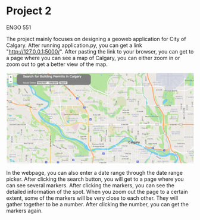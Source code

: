 # Project 2

ENGO 551

The project mainly focuses on designing a geoweb application for City of Calgary. After running application.py, you can get a link "http://127.0.0.1:5000/". After pasting the link to your browser, you can get to a page where you can see a map of Calgary, you can either zoom in or zoom out to get a better view of the map.

![Image text](https://raw.githubusercontent.com/shellyxielt/image/main/%E6%88%AA%E5%B1%8F2021-03-02%2012.11.02.png)

In the webpage, you can also enter a date range through the date range picker. After clicking the search button, you will get to a page where you can see several markers. After clicking the markers, you can see the detailed information of the spot. When you zoom out the page to a certain extent, some of the markers will be very close to each other. They will gather together to be a number. After clicking the number, you can get the markers again.
